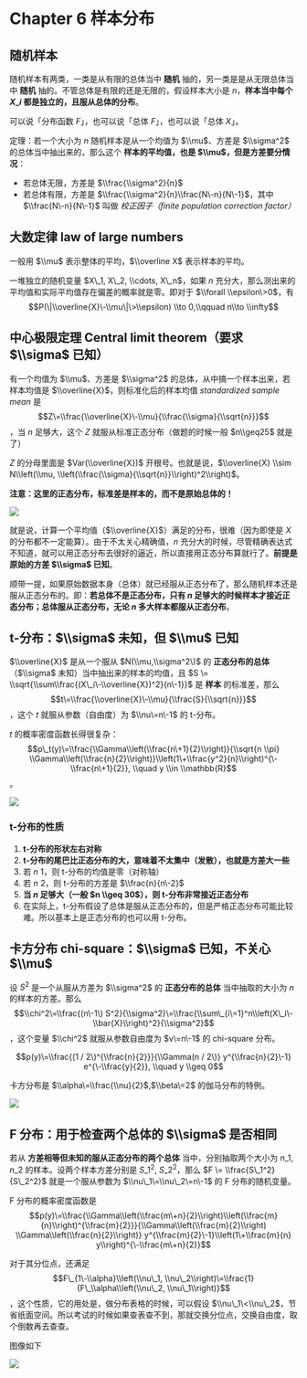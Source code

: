 
Chapter 6 样本分布
==============


随机样本
----


随机样本有两类，一类是从有限的总体当中 **随机** 抽的，另一类是是从无限总体当中 **随机** 抽的。不管总体是有限的还是无限的，假设样本大小是 $n$，**样本当中每个 $X\_i$ 都是独立的，且服从总体的分布**。


可以说「分布函数 $F$」，也可以说「总体 $F$」，也可以说「总体 $X$」。


定理：若一个大小为 $n$ 随机样本是从一个均值为 $\\mu$、方差是 $\\sigma^2$ 的总体当中抽出来的，那么这个 **样本的平均值，也是 $\\mu$，但是方差要分情况**：


* 若总体无限，方差是 $\\frac{\\sigma^2}{n}$
* 若总体有限，方差是 $\\frac{\\sigma^2}{n}\\frac{N\-n}{N\-1}$，其中 $\\frac{N\-n}{N\-1}$ 叫做 *校正因子（finite population correction factor）*


大数定律 law of large numbers
-------------------------


一般用 $\\mu$ 表示整体的平均，$\\overline X$ 表示样本的平均。


一堆独立的随机变量 $X\_1, X\_2, \\cdots, X\_n$，如果 $n$ 充分大，那么测出来的平均值和实际平均值存在偏差的概率就是零。即对于 $\\forall \\epsilon\>0$，有 $$P(\|\\overline{X}\-\\mu\|\>\\epsilon) \\to 0,\\qquad n\\to \\infty$$


中心极限定理 Central limit theorem（要求 $\\sigma$ 已知）
---------------------------------------------


有一个均值为 $\\mu$、方差是 $\\sigma^2$ 的总体，从中搞一个样本出来，若样本均值是 $\\overline{X}$，则标准化后的样本均值 *standardized sample mean* 是 $$Z\=\\frac{\\overline{X}\-\\mu}{\\frac{\\sigma}{\\sqrt{n}}}$$，当 $n$ 足够大，这个 $Z$ 就服从标准正态分布（做题的时候一般 $n\\geq25$ 就是了）


$Z$ 的分母里面是 $Var(\\overline{X})$ 开根号。也就是说，$\\overline{X} \\sim N\\left(\\mu, \\left(\\frac{\\sigma}{\\sqrt{n}}\\right)^2\\right)$。


**注意：这里的正态分布，标准差是样本的，而不是原始总体的！**


![](https://s2.loli.net/2023/05/08/ypvMIJeTuqtZUKY.png)


就是说，计算一个平均值（$\\overline{X}$）满足的分布，很难（因为即使是 $X$ 的分布都不一定能算）。由于不太关心精确值，$n$ 充分大的时候，尽管精确表达式不知道，就可以用正态分布去很好的逼近，所以直接用正态分布算就行了。**前提是原始的方差 $\\sigma$ 已知**。


顺带一提，如果原始数据本身（总体）就已经服从正态分布了，那么随机样本还是服从正态分布的。即：**若总体不是正态分布，只有 $n$ 足够大的时候样本才接近正态分布；总体服从正态分布，无论 $n$ 多大样本都服从正态分布**。


t\-分布：$\\sigma$ 未知，但 $\\mu$ 已知
------------------------------


$\\overline{X}$ 是从一个服从 $N(\\mu,\\sigma^2\)$ 的 **正态分布的总体**（$\\sigma$ 未知）当中抽出来的样本的均值，且 $S \= \\sqrt{\\sum\\frac{(X\_i\-\\overline{X})^2}{n\-1}}$ 是 **样本** 的标准差，那么 $$t\=\\frac{\\overline{X}\-\\mu}{\\frac{S}{\\sqrt{n}}}$$，这个 $t$ 就服从参数（自由度）为 $\\nu\=n\-1$ 的 t\-分布。


$t$ 的概率密度函数长得很复杂：$$p\_t(y)\=\\frac{\\Gamma\\left(\\frac{n\+1}{2}\\right)}{\\sqrt{n \\pi} \\Gamma\\left(\\frac{n}{2}\\right)}\\left(1\+\\frac{y^2}{n}\\right)^{\-\\frac{n\+1}{2}}, \\quad y \\in \\mathbb{R}$$。


![](https://s2.loli.net/2023/05/08/auFljEbLNe2R1Cd.png)


### t\-分布的性质


1. **t\-分布的形状左右对称**
2. **t\-分布的尾巴比正态分布的大，意味着不太集中（发散），也就是方差大一些**
3. 若 $n\>1$，则 t\-分布的均值是零（对称轴）
4. 若 $n\>2$，则 t\-分布的方差是 $\\frac{n}{n\-2}$
5. **当 $n$ 足够大（一般 $n \\geq 30$），则 t\-分布非常接近正态分布**
6. 在实际上，t\-分布假设了总体是服从正态分布的，但是严格正态分布可能比较难。所以基本上是正态分布的也可以用 t\-分布。


卡方分布 chi\-square：$\\sigma$ 已知，不关心 $\\mu$
----------------------------------------


设 $S^2$ 是一个从服从方差为 $\\sigma^2$ 的 **正态分布的总体** 当中抽取的大小为 $n$ 的样本的方差。那么 $$\\chi^2\=\\frac{(n\-1\) S^2}{\\sigma^2}\=\\frac{\\sum\_{i\=1}^n\\left(X\_i\-\\bar{X}\\right)^2}{\\sigma^2}$$，这个变量 $\\chi^2$ 就服从参数自由度为 $v\=n\-1$ 的 chi\-square 分布。


$$p(y)\=\\frac{(1 / 2\)^{\\frac{n}{2}}}{\\Gamma(n / 2\)} y^{\\frac{n}{2}\-1} e^{\-\\frac{y}{2}}, \\quad y \\geq 0$$


卡方分布是 $\\alpha\=\\frac{\\nu}{2}$,$\\beta\=2$ 的伽马分布的特例。


![](https://s2.loli.net/2023/05/15/SXFsLRZiIWEMf5a.png)


F 分布：用于检查两个总体的 $\\sigma$ 是否相同
-----------------------------


若从 **方差相等但未知的服从正态分布的两个总体** 当中，分别抽取两个大小为 $n\_1$, $n\_2$ 的样本。设两个样本方差分别是 $S\_1^2$, $S\_2^2$，那么 $F \= \\frac{S\_1^2}{S\_2^2}$ 就是一个服从参数为 $\\nu\_1\=\\nu\_2\=n\-1$ 的 F 分布的随机变量。


F 分布的概率密度函数是 $$p(y)\=\\frac{\\Gamma\\left(\\frac{m\+n}{2}\\right)\\left(\\frac{m}{n}\\right)^{\\frac{m}{2}}}{\\Gamma\\left(\\frac{m}{2}\\right) \\Gamma\\left(\\frac{n}{2}\\right)} y^{\\frac{m}{2}\-1}\\left(1\+\\frac{m}{n} y\\right)^{\-\\frac{m\+n}{2}}$$


对于其分位点，还满足 $$F\_{1\-\\alpha}\\left(\\nu\_1, \\nu\_2\\right)\=\\frac{1}{F\_\\alpha\\left(\\nu\_2, \\nu\_1\\right)}$$，这个性质，它的用处是，做分布表格的时候，可以假设 $\\nu\_1\<\\nu\_2$，节省纸面空间。所以考试的时候如果查表查不到，那就交换分位点，交换自由度，取个倒数再去查查。


图像如下


![](https://s2.loli.net/2023/05/15/My4YlNmdXbuciOU.png)


